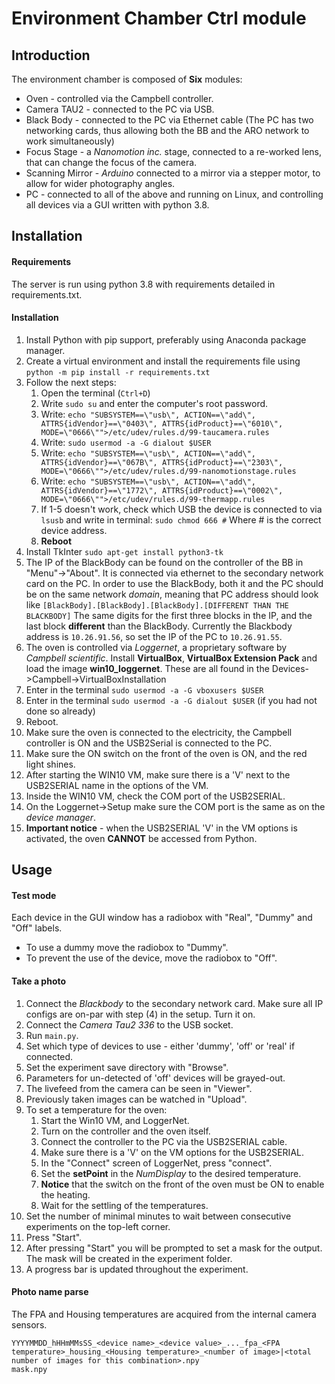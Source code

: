 # Environment Chamber Ctrl module #
## Introduction ##
The environment chamber is composed of **Six** modules:
- Oven - controlled via the Campbell controller.
- Camera TAU2 - connected to the PC via USB.
- Black Body - connected to the PC via Ethernet cable 
(The PC has two networking cards, thus allowing both the BB and the ARO network to work simultaneously)
- Focus Stage - a _Nanomotion inc._ stage, connected to a re-worked lens, that can change the focus of the camera.
- Scanning Mirror - _Arduino_ connected to a mirror via a stepper motor, to allow for wider photography angles.
- PC - connected to all of the above and running on Linux, 
and controlling all devices via a GUI written with python 3.8.

## Installation ##
#### Requirements ####
The server is run using python 3.8 with requirements detailed in requirements.txt.

#### Installation ####
1. Install Python with pip support, preferably using Anaconda package manager.
1. Create a virtual environment and install the requirements file using `python -m pip install -r requirements.txt`
1. Follow the next steps:
    1. Open the terminal (`Ctrl+D`)
    1. Write `sudo su` and enter the computer's root password.
    1. Write:
    `echo "SUBSYSTEM==\"usb\", ACTION==\"add\", ATTRS{idVendor}==\"0403\", ATTRS{idProduct}==\"6010\",  MODE=\"0666\"">/etc/udev/rules.d/99-taucamera.rules`
    1. Write:
    `sudo usermod -a -G dialout $USER`
    1. Write:
    `echo "SUBSYSTEM==\"usb\", ACTION==\"add\", ATTRS{idVendor}==\"067B\", ATTRS{idProduct}==\"2303\",  MODE=\"0666\"">/etc/udev/rules.d/99-nanomotionstage.rules`
    1. Write:
    `echo "SUBSYSTEM==\"usb\", ACTION==\"add\", ATTRS{idVendor}==\"1772\", ATTRS{idProduct}==\"0002\",  MODE=\"0666\"">/etc/udev/rules.d/99-thermapp.rules`
    1. If 1-5 doesn't work, check which USB the device is connected to via `lsusb` and write in terminal:
        `sudo chmod 666 #` Where # is the correct device address.
    1. **Reboot**
1. Install TkInter `sudo apt-get install python3-tk`
1. The IP of the BlackBody can be found on the controller of the BB in "Menu"->"About".
It is connected via ethernet to the secondary network card on the PC.
In order to use the BlackBody, both it and the PC should be on the same network *domain*, meaning that PC address should look like 
`[BlackBody].[BlackBody].[BlackBody].[DIFFERENT THAN THE BLACKBODY]`
The same digits for the first three blocks in the IP, and the last block **different** than the BlackBody.
Currently the Blackbody address is `10.26.91.56`, so set the IP of the PC to `10.26.91.55`.
1. The oven is controlled via *Loggernet*, a proprietary software by *Campbell scientific*.
Install **VirtualBox**, **VirtualBox Extension Pack** and load the image **win10_loggernet**.
These are all found in the Devices->Campbell->VirtualBoxInstallation
1. Enter in the terminal `sudo usermod -a -G vboxusers $USER`
1. Enter in the terminal `sudo usermod -a -G dialout $USER` (if you had not done so already)
1. Reboot.
1. Make sure the oven is connected to the electricity, the Campbell controller is ON and the USB2Serial is connected to the PC.
1. Make sure the ON switch on the front of the oven is ON, and the red light shines.
1. After starting the WIN10 VM, make sure there is a 'V' next to the USB2SERIAL name in the options of the VM.
1. Inside the WIN10 VM, check the COM port of the USB2SERIAL.
1. On the Loggernet->Setup make sure the COM port is the same as on the *device manager*.
1. **Important notice** - when the USB2SERIAL 'V' in the VM options is activated, the oven **CANNOT** be accessed from Python. 


## Usage ##
#### Test mode ####
Each device in the GUI window has a radiobox with "Real", "Dummy" and "Off" labels.
- To use a dummy move the radiobox to "Dummy".
- To prevent the use of the device, move the radiobox to "Off".
 
#### Take a photo ####
1. Connect the *Blackbody* to the secondary network card. Make sure all IP configs are on-par with step (4) in the setup.
 Turn it on.
1. Connect the *Camera* *Tau2 336* to the USB socket.
1. Run `main.py`.
1. Set which type of devices to use - either 'dummy', 'off' or 'real' if connected.
1. Set the experiment save directory with "Browse".
1. Parameters for un-detected of 'off' devices will be grayed-out.
1. The livefeed from the camera can be seen in "Viewer".
1. Previously taken images can be watched in "Upload".
1. To set a temperature for the oven:
    1. Start the Win10 VM, and LoggerNet.
    1. Turn on the controller and the oven itself.
    1. Connect the controller to the PC via the USB2SERIAL cable.
    1. Make sure there is a 'V' on the VM options for the USB2SERIAL.
    1. In the "Connect" screen of LoggerNet, press "connect".
    1. Set the **setPoint** in the *NumDisplay* to the desired temperature.
    1. **Notice** that the switch on the front of the oven must be ON to enable the heating.
    1. Wait for the settling of the temperatures.
1. Set the number of minimal minutes to wait between consecutive experiments on the top-left corner.
1. Press "Start".
1. After pressing "Start" you will be prompted to set a mask for the output. The mask will be created in the experiment folder.
1. A progress bar is updated throughout the experiment.


#### Photo name parse ####
The FPA and Housing temperatures are acquired from the internal camera sensors.
```
YYYYMMDD_hHHmMMsSS_<device name>_<device value>_..._fpa_<FPA temperature>_housing_<Housing temperature>_<number of image>|<total number of images for this combination>.npy
mask.npy
```
